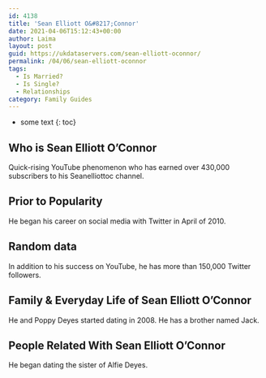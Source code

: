 ```yaml
---
id: 4138
title: 'Sean Elliott O&#8217;Connor'
date: 2021-04-06T15:12:43+00:00
author: Laima
layout: post
guid: https://ukdataservers.com/sean-elliott-oconnor/
permalink: /04/06/sean-elliott-oconnor
tags:
  - Is Married?
  - Is Single?
  - Relationships
category: Family Guides
---
```


* some text
{: toc}


## Who is Sean Elliott O&#8217;Connor
                  
                  
                  
Quick-rising YouTube phenomenon who has earned over 430,000 subscribers to his Seanelliottoc channel.
                  
              
            
              
            
                
                
                
## Prior to Popularity
                  
                  
                  
He began his career on social media with Twitter in April of 2010.
                  
              
            
              
            
                
                
                
## Random data
                  
                  
                  
In addition to his success on YouTube, he has more than 150,000 Twitter followers.
                  
              
            
              
            
                
                
                
## Family & Everyday Life of Sean Elliott O&#8217;Connor
                  
                  
                  
He and Poppy Deyes started dating in 2008. He has a brother named Jack. 
                  
              
            
              
            
                
                
                
## People Related With Sean Elliott O&#8217;Connor
                  
                  
                  
He began dating the sister of Alfie Deyes.
                  
              
            
              
            
                
              
            
              
              
            
            
              
            
          
          
          